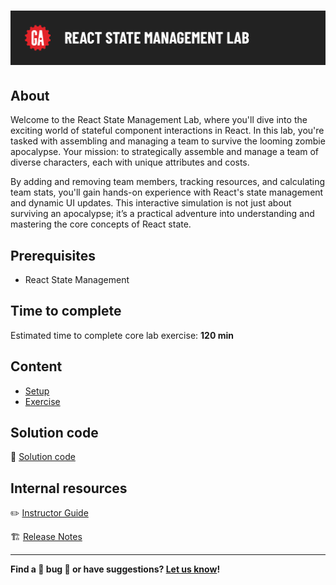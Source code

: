 # ![React State Management Lab](./assets/hero.png)

## About

Welcome to the React State Management Lab, where you'll dive into the exciting world of stateful component interactions in React. In this lab, you're tasked with assembling and managing a team to survive the looming zombie apocalypse. Your mission: to strategically assemble and manage a team of diverse characters, each with unique attributes and costs.

By adding and removing team members, tracking resources, and calculating team stats, you'll gain hands-on experience with React's state management and dynamic UI updates. This interactive simulation is not just about surviving an apocalypse; it’s a practical adventure into understanding and mastering the core concepts of React state.

## Prerequisites

- React State Management

## Time to complete

Estimated time to complete core lab exercise: **120 min**

## Content

- [Setup](./setup/README.md)
- [Exercise](./exercise/README.md)

## Solution code

🏁 [Solution code](https://git.generalassemb.ly/modular-curriculum-all-courses/react-state-management-lab-solution)


## Internal resources

✏️ [Instructor Guide](./internal-resources/instructor-guide.md)

🏗️ [Release Notes](./internal-resources/release-notes.md)

---

**Find a 👾 bug 👾 or have suggestions? [Let us know](https://git.generalassemb.ly/modular-curriculum-all-courses/universal-resources-internal/blob/main/module-feedback.md)!**
